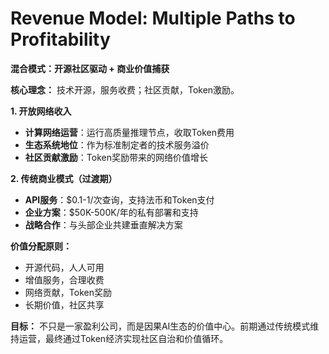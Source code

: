 <!--
# 写作指导：盈利模式 - 如何赚钱

## 写作目标
清晰展示多元化、可扩展的商业模式，让投资人看到明确的盈利路径

## 收入模式设计
### 1. SaaS订阅模式
- **目标客户**：中大型企业
- **定价策略**：按使用量/按席位/按功能模块
- **价格区间**：$10K-$500K/年
- **价值主张**：持续的因果洞察服务

### 2. API调用模式
- **目标客户**：开发者和中小企业
- **定价策略**：按调用次数计费
- **价格区间**：$0.01-$1/调用
- **价值主张**：灵活接入，按需付费

### 3. 私有化部署
- **目标客户**：金融、医疗等监管严格行业
- **定价策略**：一次性授权费+年度维护费
- **价格区间**：$500K-$5M
- **价值主张**：数据安全，定制化服务

### 4. 行业解决方案
- **目标客户**：垂直行业头部企业
- **定价策略**：项目制收费
- **价格区间**：$1M-$10M
- **价值主张**：深度定制，战略合作

## 收入预测（示例）
| 年份 | Y1 | Y2 | Y3 | Y5 |
|------|----|----|----|----|
| ARR | $1M | $10M | $50M | $500M |
| 客户数 | 10 | 100 | 500 | 5000 |
| ARPU | $100K | $100K | $100K | $100K |

## 成本结构
- **研发成本**：40-50%（逐年下降）
- **销售成本**：20-30%
- **运营成本**：15-20%
- **毛利率目标**：70%+

## 定价策略依据
1. **价值定价**：基于创造的价值而非成本
2. **竞争定价**：相比替代方案的ROI
3. **渗透定价**：早期客户的优惠策略
4. **扩展定价**：随着使用深度增加价值

## 商业模式创新
- [ ] 效果分成模式（Performance-based）
- [ ] 数据合作模式（Data Partnership）
- [ ] 生态系统模式（Platform Play）

## 成功指标
- LTV/CAC > 3
- 毛利率 > 70%
- Net Revenue Retention > 120%
- Payback Period < 12个月

## 成功标准
读完后，投资人应该：
1. 看到清晰的盈利路径
2. 理解定价的合理性
3. 相信收入的可扩展性
-->

# Revenue Model: Multiple Paths to Profitability

**混合模式：开源社区驱动 + 商业价值捕获**

**核心理念：** 技术开源，服务收费；社区贡献，Token激励。

**1. 开放网络收入**
- **计算网络运营**：运行高质量推理节点，收取Token费用
- **生态系统地位**：作为标准制定者的技术服务溢价
- **社区贡献激励**：Token奖励带来的网络价值增长

**2. 传统商业模式（过渡期）**
- **API服务**：$0.1-1/次查询，支持法币和Token支付
- **企业方案**：$50K-500K/年的私有部署和支持
- **战略合作**：与头部企业共建垂直解决方案

**价值分配原则：**
- 开源代码，人人可用
- 增值服务，合理收费  
- 网络贡献，Token奖励
- 长期价值，社区共享

**目标：** 不只是一家盈利公司，而是因果AI生态的价值中心。前期通过传统模式维持运营，最终通过Token经济实现社区自治和价值循环。 